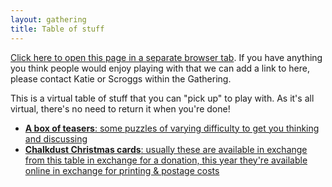 ```yaml
---
layout: gathering
title: Table of stuff
---
```


<a href="https://www.mathsjam.com/gathering/uk/2020/table-of-stuff" target="_blank">Click here to open this page in a separate browser tab</a>. If you have anything you think people would enjoy playing with that we can add a link to here, please contact Katie or Scroggs within the Gathering.

This is a virtual table of stuff that you can "pick up" to play with. As it's all virtual, there's no need to return it when you're done!

<ul>
<li><a href="https://mathsjam.com/gathering/uk/2020/teasers.pdf" target="_blank"><b>A box of teasers</b>: some puzzles of varying difficulty to get you thinking and discussing</a></li>
<li><a href="https://mscroggs.co.uk" target="_blank"><b>Chalkdust Christmas cards</b>: usually these are available in exchange from this table in exchange for a donation, this year they're available online in exchange for printing & postage costs</a></li>
</ul>
